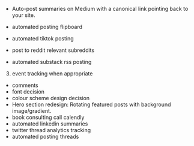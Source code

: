<!-- 1. email check -->
<!-- 2. replace broken links -abp, leonlinsx -->
<!-- 4. change images to png -->
<!-- 5. Create a small design tokens file (_tokens.css) with your radius, shadows, type scale, spacing.
Replace one-off values with variables. -->
<!-- 6. table of contents -->
<!-- 7. pagination ellipses too high -->
<!-- 8. substack embed in blogpost design  -->
<!-- 9. related posts left aligned not center -->
<!-- 10. easter egg mouse hover for longer befor reveal -->
<!-- - share button for socials -->
<!-- - use tags and new page for tag filters -->
<!-- - share mobile close on tap fix -->
<!-- - related post on articles styling spacing too wide -->
<!-- - related posts image vs title alignment -->
<!-- - automated posting twitter -->
<!-- - search bar icon display floating outside of box -->
<!-- - Enable Brotli/Gzip compression for text-based resources. -->
<!-- - linkinator check -->
<!-- - minify javascript check -->
<!-- - bluesky automated posting -->
<!-- - Heatmaps or scroll depth analytics https://clarity.microsoft.com/projects/view/tegwfukh6k/gettingstarted --> 
<!-- - google search console domain verification https://search.google.com/search-console?resource_id=https://www.leonlinsx.com/ -->
<!-- - bing webmaster -->
<!-- - cleaner url for posts -->
<!-- - automated posting mastodon -->
<!-- - Auto-generate sitemap + submit to Google Search Console & Bing Webmaster Tools. -->
<!-- - Periodically ping search engines when new posts go live. -->
<!-- - publish0x -->
<!-- - tealfeed; seems nonexistent -->
<!-- - automated posting dev.to, tech category only -->
<!-- - dark mode toggle -->
<!-- - add substack disclaimer to welcome email
- change substack welcome email -->

- Auto-post summaries on Medium with a canonical link pointing back to your site.
- automated posting flipboard
- automated tiktok posting

- post to reddit relevant subreddits
- automated substack rss posting
3. event tracking when appropriate
- comments
- font decision
- colour scheme design decision
- Hero section redesign: Rotating featured posts with background image/gradient.
- book consulting call calendly
- automated linkedin summaries
- twitter thread analytics tracking
- automated posting threads
